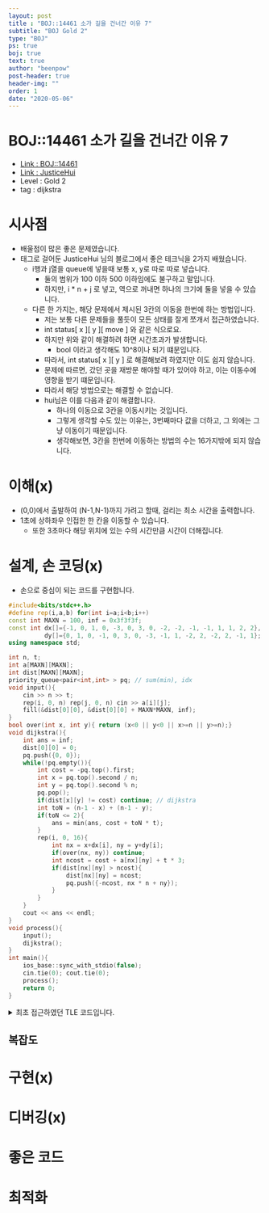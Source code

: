 ```yaml
---
layout: post
title : "BOJ::14461 소가 길을 건너간 이유 7"
subtitle: "BOJ Gold 2"
type: "BOJ"
ps: true
boj: true
text: true
author: "beenpow"
post-header: true
header-img: ""
order: 1
date: "2020-05-06"
---
```

# BOJ::14461 소가 길을 건너간 이유 7
- [Link : BOJ::14461](https://www.acmicpc.net/problem/14461)
- [Link : JusticeHui](https://justicehui.github.io/usaco/2019/06/22/BOJ14461/)
- Level : Gold 2
- tag : dijkstra

# 시사점
- 배울점이 많은 좋은 문제였습니다.
- 태그로 걸어둔 JusticeHui 님의 블로그에서 좋은 테크닉을 2가지 배웠습니다.
  - i행과 j열을 queue에 넣을때 보통 x, y로 따로 따로 넣습니다.
    - 둘의 범위가 100 이하 500 이하임에도 불구하고 말입니다.
    - 하지만, i * n + j 로 넣고, 역으로 꺼내면 하나의 크기에 둘을 넣을 수 있습니다.
  - 다른 한 가지는, 해당 문제에서 제시된 3칸의 이동을 한번에 하는 방법입니다.
    - 저는 보통 다른 문제들을 풀듯이 모든 상태를 잘게 쪼개서 접근하였습니다.
    - int status[ x ][ y ][ move ] 와 같은 식으로요.
    - 하지만 위와 같이 해결하려 하면 시간초과가 발생합니다.
      - bool 이라고 생각해도 10^8이나 되기 떄문입니다.
    - 따라서, int status[ x ][ y ] 로 해결해보려 하였지만 이도 쉽지 않습니다.
    - 문제에 따르면, 갔던 곳을 재방문 해야할 때가 있어야 하고, 이는 이동수에 영향을 받기 떄문입니다.
    - 따라서 해당 방법으로는 해결할 수 없습니다.
    - hui님은 이를 다음과 같이 해결합니다.
      - 하나의 이동으로 3칸을 이동시키는 것입니다.
      - 그렇게 생각할 수도 있는 이유는, 3번째마다 값을 더하고, 그 외에는 그냥 이동이기 때문입니다.
      - 생각해보면, 3칸을 한번에 이동하는 방법의 수는 16가지밖에 되지 않습니다.

# 이해(x)
- (0,0)에서 출발하여 (N-1,N-1)까지 가려고 할때, 걸리는 최소 시간을 출력합니다.
- 1초에 상하좌우 인접한 한 칸을 이동할 수 있습니다.
  - 또한 3초마다 해당 위치에 있는 수의 시간만큼 시간이 더해집니다.

# 설계, 손 코딩(x)
- 손으로 중심이 되는 코드를 구현합니다.

```cpp
#include<bits/stdc++.h>
#define rep(i,a,b) for(int i=a;i<b;i++)
const int MAXN = 100, inf = 0x3f3f3f;
const int dx[]={-1, 0, 1, 0, -3, 0, 3, 0, -2, -2, -1, -1, 1, 1, 2, 2},
          dy[]={0, 1, 0, -1, 0, 3, 0, -3, -1, 1, -2, 2, -2, 2, -1, 1};
using namespace std;

int n, t;
int a[MAXN][MAXN];
int dist[MAXN][MAXN];
priority_queue<pair<int,int> > pq; // sum(min), idx
void input(){
    cin >> n >> t;
    rep(i, 0, n) rep(j, 0, n) cin >> a[i][j];
    fill(&dist[0][0], &dist[0][0] + MAXN*MAXN, inf);
}
bool over(int x, int y){ return (x<0 || y<0 || x>=n || y>=n);}
void dijkstra(){
    int ans = inf;
    dist[0][0] = 0;
    pq.push({0, 0});
    while(!pq.empty()){
        int cost = -pq.top().first;
        int x = pq.top().second / n;
        int y = pq.top().second % n;
        pq.pop();
        if(dist[x][y] != cost) continue; // dijkstra
        int toN = (n-1 - x) + (n-1 - y);
        if(toN <= 2){
            ans = min(ans, cost + toN * t);
        }
        rep(i, 0, 16){
            int nx = x+dx[i], ny = y+dy[i];
            if(over(nx, ny)) continue;
            int ncost = cost + a[nx][ny] + t * 3;
            if(dist[nx][ny] > ncost){
                dist[nx][ny] = ncost;
                pq.push({-ncost, nx * n + ny});
            }
        }
    }
    cout << ans << endl;
}
void process(){
    input();
    dijkstra();
}
int main(){
    ios_base::sync_with_stdio(false);
    cin.tie(0); cout.tie(0);
    process();
    return 0;
}

```

<details markdown="1">
<summary> 최초 접근하였던 TLE 코드입니다.</summary>

```cpp
#include<bits/stdc++.h>
#define endl '\n'
#define rep(i,a,b) for(int i=a;i<b;i++)
typedef long long ll;
const int MAXT = 1000*1000;
const int MAXN = 100;
const int MAX_aij = 100*1000;
const int  inf = 0x3f3f3f3f;
const int dx[]={-1, 0, 1, 0}, dy[]={0, 1, 0, -1};
int n, et, ex, ey;
struct cell{int x; int y; int mv; int sum_aij;
    bool operator<(const struct cell & t)const{
        return 1LL * mv * et + sum_aij > 1LL * t.mv * et + t.sum_aij;
    }
};
using namespace std;
int a[MAXN][MAXN];
int seen[MAXN][MAXN][ MAXN * MAXN ]; // [0,10^9]
priority_queue<cell> pq;
void input(){
    cin >> n >> et;
    rep(i, 0, n) rep(j, 0, n) cin >> a[i][j];
    fill(&seen[0][0][0], &seen[0][0][0] + MAXN*MAXN*MAXN*MAXN, inf);
    ex = n-1, ey = n-1;
}
bool over(int x, int y){return (x<0 || y<0 || x>=n || y>=n);}
void bfs(){
    ll ans = inf;
    pq.push({0, 0, 0, 0});
    seen[0][0][0] = 0;
    while(!pq.empty()){
        int x = pq.top().x, y = pq.top().y, mv = pq.top().mv, sum_aij = pq.top().sum_aij;
        pq.pop();
        if( x == ex && y == ey){
            ans = min(ans, 1LL * mv * et + sum_aij );
            cout << ans << endl;
            return;
        }
        rep(d, 0, 4){
            int nx = x+dx[d], ny = y+dy[d], nmv = mv+1, nsum_aij = sum_aij;
            if(over(nx, ny)) continue;
            if(nmv %3 ==0)
                nsum_aij += a[nx][ny];
            
            if(seen[nx][ny][nmv] > nsum_aij){
                    seen[nx][ny][nmv] = nsum_aij;
                    pq.push({nx, ny, nmv, nsum_aij});
                }
        }
    }
}
void process(){
    input();
    bfs();
}
int main(){
    ios_base::sync_with_stdio(false);
    cin.tie(0); cout.tie(0);
    process();
    return 0;
}
```

</details>

## 복잡도


# 구현(x)


# 디버깅(x)

# 좋은 코드

# 최적화
